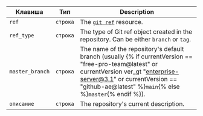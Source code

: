 | Клавиша         | Тип      | Description                                                                                                                                                                                                                          |
| --------------- | -------- | ------------------------------------------------------------------------------------------------------------------------------------------------------------------------------------------------------------------------------------ |
| `ref`           | `строка` | The [`git ref`](/rest/reference/git#get-a-reference) resource.                                                                                                                                                                       |
| `ref_type`      | `строка` | The type of Git ref object created in the repository. Can be either `branch` or `tag`.                                                                                                                                               |
| `master_branch` | `строка` | The name of the repository's default branch (usually {% if currentVersion == "free-pro-team@latest" or currentVersion ver_gt "enterprise-server@3.1" or currentVersion == "github-ae@latest" %}`main`{% else %}`master`{% endif %}). |
| `описание`      | `строка` | The repository's current description.                                                                                                                                                                                                |
